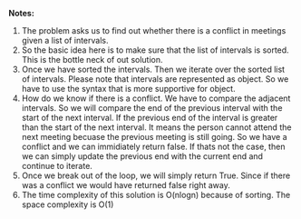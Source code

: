 **Notes:**

1. The problem asks us to find out whether there is a conflict in meetings given a list of intervals.
2. So the basic idea here is to make sure that the list of intervals is sorted. This is the bottle neck of out solution.
3. Once we have sorted the intervals. Then we iterate over the sorted list of intervals. Please note that intervals are represented as object. So we have to use the syntax that is more supportive for object.
4. How do we know if there is a conflict. We have to compare the adjacent intervals. So we will compare the end of the previous interval with the start of the next interval. If the previous end of the interval is greater than the start of the next interval. It means the person cannot attend the next meeting becuase the previous meeting is still going. So we have a conflict and we can immidiately return false. If thats not the case, then we can simply update the previous end with the current end and continue to iterate.
5. Once we break out of the loop, we will simply return True. Since if there was a conflict we would have returned false right away.
6. The time complexity of this solution is O(nlogn) because of sorting. The space complexity is O(1)
